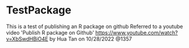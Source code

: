 # TestPackage
This is a test of publishing an R package on github
Referred to a youtube video 'Publish R package on Github'
https://www.youtube.com/watch?v=XbSwdHBiO4E
by Hua Tan on 10/28/2022 @1357
